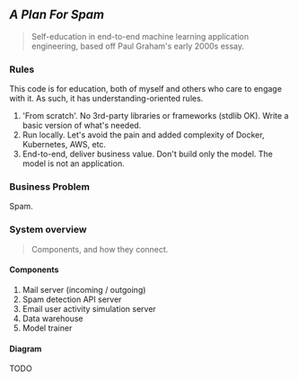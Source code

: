 ## _A Plan For Spam_

> Self-education in end-to-end machine learning application engineering, based off
> Paul Graham's early 2000s essay.

### Rules

This code is for education, both of myself and others who care to engage with it. As such,
it has understanding-oriented rules.

1. 'From scratch'. No 3rd-party libraries or frameworks (stdlib OK). Write a basic version of what's needed.
2. Run locally. Let's avoid the pain and added complexity of Docker, Kubernetes, AWS, etc.
3. End-to-end, deliver business value. Don't build only the model. The model is not an application.

### Business Problem

Spam.

### System overview

> Components, and how they connect.

#### Components

1. Mail server (incoming / outgoing)
2. Spam detection API server
3. Email user activity simulation server 
4. Data warehouse
5. Model trainer

#### Diagram

TODO

